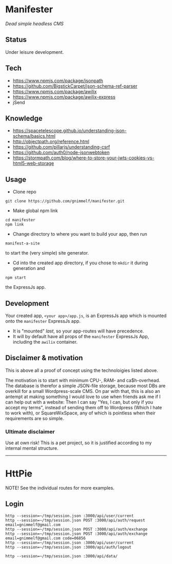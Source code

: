 # Manifester

_Dead simple headless CMS_

## Status

Under leisure development.

## Tech
* https://www.npmjs.com/package/jsonpath
* https://github.com/BigstickCarpet/json-schema-ref-parser
* https://www.npmjs.com/package/awilix
* https://www.npmjs.com/package/awilix-express
* jSend

## Knowledge
* https://spacetelescope.github.io/understanding-json-schema/basics.html
* http://objectpath.org/reference.html
* https://github.com/pillarjs/understanding-csrf
* https://github.com/auth0/node-jsonwebtoken
* https://stormpath.com/blog/where-to-store-your-jwts-cookies-vs-html5-web-storage

## Usage

* Clone repo
```
git clone https://github.com/gnimmelf/manifester.git
```

* Make global npm link
```
cd manifester
npm link
```

* Change directory to where you want to build your app, then run
```
manifest-a-site
```
to start the (very simple) site generator.

* Cd into the created app directory, if you chose to `mkdir` it during generation and
```
npm start
```
the ExpressJs app.

## Development

Your created app, `<your app>/app.js`, is an ExpressJs app which is mounted onto the `manifester` ExpressJs app.
  * It is "mounted" *last*, so your app-routes will have precedence.
  * It will by default have all props of the `manifester` ExpressJs App, including the `awilix` container.

## Disclaimer & motivation

This is above all a proof of concept using the technoloigies listed above.

The motivation is to start with minimum CPU-, RAM- and ca$h-overhead. The database is therefor a simple JSON-file storage, because most DBs are overkill for a small Wordpress-scale CMS. On par with that, this is also an antempt at making something I would love to use when friends ask me if I can help out with a website: Then I can say "Yes, I can, but only if you accept my terms", instead of sending them off to Wordpress (Which I hate to work with), or SquareWixSpace, any of which is pointless when their requirements are so simple.

### Ultimate disclaimer

Use at own risk! This is a pet project, so it is justified according to my internal mental structure.

---

# HttPie

NOTE! See the individual routes for more examples.

## Login
```
http --session=~/tmp/session.json :3000/api/user/current
http --session=~/tmp/session.json POST :3000/api/auth/request email=gnimmelf@gmail.com
http --session=~/tmp/session.json POST :3000/api/auth/exchange
http --session=~/tmp/session.json POST :3000/api/auth/exchange email=gnimmelf@gmail.com code=06856
http --session=~/tmp/session.json :3000/api/user/current
http --session=~/tmp/session.json :3000/api/auth/logout

http --session=~/tmp/session.json :3000/api/data/
```